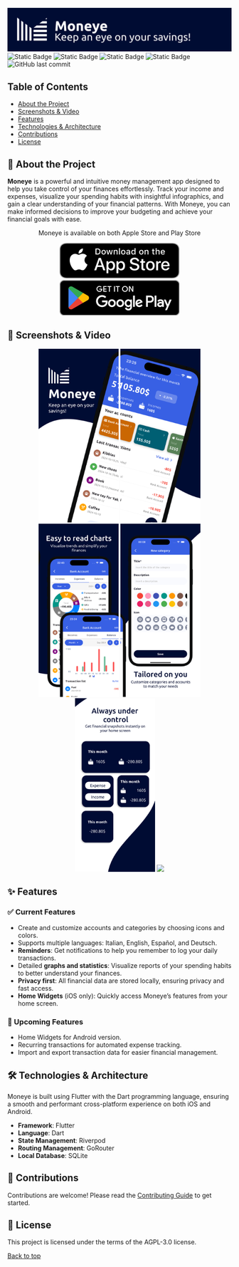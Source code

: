 <a name="top"></a>
![Moneye Repository Banner](https://github.com/ITASerus/Moneye-Money-Manager/blob/Readme-Update/Readme_Support_Files/Images/Repository_Banner.png)
![Static Badge](https://img.shields.io/badge/Dart-red?style=for-the-badge&logo=dart&logoColor=blue&color=%231e2833)
![Static Badge](https://img.shields.io/badge/Flutter-white?style=for-the-badge&logo=flutter&logoColor=%2379c7f4&color=white)
![Static Badge](https://img.shields.io/badge/Status-In_development-blue?style=for-the-badge)
![Static Badge](https://img.shields.io/badge/License-AGPL--3.0-red?style=for-the-badge)
![GitHub last commit](https://img.shields.io/github/last-commit/ITASerus/Moneye-Money-Manager?style=for-the-badge)

## Table of Contents
- [About the Project](#-about-the-project)
- [Screenshots & Video](#-screenshots--Video)
- [Features](#-features)
- [Technologies & Architecture](#-technologies--architecture)
- [Contributions](#-contributions)
- [License](#-license)

## 🚀 About the Project
**Moneye** is a powerful and intuitive money management app designed to help you take control of your finances effortlessly. Track your income and expenses, visualize your spending habits with insightful infographics, and gain a clear understanding of your financial patterns. With Moneye, you can make informed decisions to improve your budgeting and achieve your financial goals with ease.


<p align="center">Moneye is available on both Apple Store and Play Store</p>
<p align="center">
  <a href="https://apps.apple.com/us/app/moneye-money-manager/id6447369037">
    <img src="https://github.com/ITASerus/Moneye-Money-Manager/blob/Readme-Update/Readme_Support_Files/Images/Store_Badges/Apple_App_Store_Badge.png" alt="Download Moneye the Apple App Store">
  </a>
  <a href="https://play.google.com/store/apps/details?id=com.ernestodecrecchio.moneye">
    <img src="https://github.com/ITASerus/Moneye-Money-Manager/blob/Readme-Update/Readme_Support_Files/Images/Store_Badges/Google_Play_Store_Badge.png" alt="Download Moneye on the Google Play Store">
  </a>
</p>

## 📱 Screenshots & Video
<p align="center">
<img src="https://github.com/ITASerus/Moneye-Money-Manager/blob/Readme-Update/Readme_Support_Files/Images/App_Preview/Screenshots/Frame%206.png" width="180">
<img src="https://github.com/ITASerus/Moneye-Money-Manager/blob/Readme-Update/Readme_Support_Files/Images/App_Preview/Screenshots/Frame%207.png" width="180">
<img src="https://github.com/ITASerus/Moneye-Money-Manager/blob/Readme-Update/Readme_Support_Files/Images/App_Preview/Screenshots/Frame%208.png" width="180">
<img src="https://github.com/ITASerus/Moneye-Money-Manager/blob/Readme-Update/Readme_Support_Files/Images/App_Preview/Screenshots/Frame%209.png" width="180">
<img src="https://github.com/ITASerus/Moneye-Money-Manager/blob/Readme-Update/Readme_Support_Files/Images/App_Preview/Screenshots/Frame%2010.png" width="180">
<img src="https://github.com/ITASerus/Moneye-Money-Manager/blob/Readme-Update/Readme_Support_Files/Images/App_Preview/App_Video.gif" width="180">
</p>
  
## ✨ Features
### ✅ Current Features
- Create and customize accounts and categories by choosing icons and colors.
- Supports multiple languages: Italian, English, Español, and Deutsch.
- **Reminders**: Get notifications to help you remember to log your daily transactions.
- Detailed **graphs and statistics**: Visualize reports of your spending habits to better understand your finances.
- **Privacy first**: All financial data are stored locally, ensuring privacy and fast access.
- **Home Widgets** (iOS only): Quickly access Moneye’s features from your home screen.

### 🔮 Upcoming Features
- Home Widgets for Android version.
- Recurring transactions for automated expense tracking.
- Import and export transaction data for easier financial management.

## 🛠 Technologies & Architecture
Moneye is built using Flutter with the Dart programming language, ensuring a smooth and performant cross-platform experience on both iOS and Android.

- **Framework**: Flutter
- **Language**: Dart
- **State Management**: Riverpod
- **Routing Management**: GoRouter
- **Local Database**: SQLite

## 🤝 Contributions
Contributions are welcome! Please read the [Contributing Guide](.github/CONTRIBUTING.md) to get started.  

## 📃 License
This project is licensed under the terms of the AGPL-3.0 license.

[Back to top](#top)
